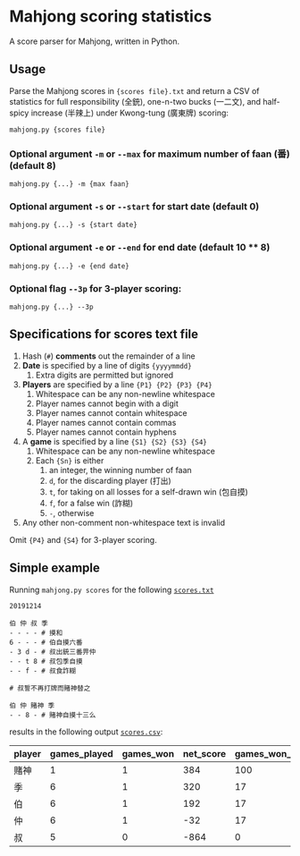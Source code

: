 # Mahjong scoring statistics

A score parser for Mahjong, written in Python.

## Usage

Parse the Mahjong scores in `{scores file}.txt` and return a CSV of statistics
for full responsibility (全銃), one-n-two bucks (一二文), and half-spicy
increase (半辣上) under Kwong-tung (廣東牌) scoring:

    mahjong.py {scores file}

### Optional argument `-m` or `--max` for maximum number of faan (番) (default 8)

    mahjong.py {...} -m {max faan}

### Optional argument `-s` or `--start` for start date (default 0)

    mahjong.py {...} -s {start date}

### Optional argument `-e` or `--end` for end date (default 10 ** 8)

    mahjong.py {...} -e {end date}

### Optional flag `--3p` for 3-player scoring:

    mahjong.py {...} --3p

## Specifications for scores text file

1. Hash (`#`) **comments** out the remainder of a line
2. **Date** is specified by a line of digits `{yyyymmdd}`
   1. Extra digits are permitted but ignored
3. **Players** are specified by a line `{P1} {P2} {P3} {P4}`
   1. Whitespace can be any non-newline whitespace
   2. Player names cannot begin with a digit
   3. Player names cannot contain whitespace
   4. Player names cannot contain commas
   5. Player names cannot contain hyphens
4. A **game** is specified by a line `{S1} {S2} {S3} {S4}`
   1. Whitespace can be any non-newline whitespace
   2. Each `{Sn}` is either
      1. an integer, the winning number of faan
      2. `d`, for the discarding player (打出)
      3. `t`, for taking on all losses for a self-drawn win (包自摸)
      4. `f`, for a false win (詐糊)
      5. `-`, otherwise
5. Any other non-comment non-whitespace text is invalid

Omit `{P4}` and `{S4}` for 3-player scoring.

## Simple example

Running `mahjong.py scores` for the following [`scores.txt`](scores.txt)

    20191214
    
    伯 仲 叔 季
    - - - - # 摸和
    6 - - - # 伯自摸六番
    - 3 d - # 叔出銃三番畀仲
    - - t 8 # 叔包季自摸
    - - f - # 叔食詐糊
    
    # 叔誓不再打牌而賭神替之
    
    伯 仲 賭神 季
    - - 8 - # 賭神自摸十三么

results in the following output [`scores.csv`](scores.csv):

| player | games_played | games_won | net_score | games_won_pc | net_score_avg |
| --- | --- | --- | --- | --- | --- |
| 賭神 | 1 | 1 | 384 | 100 | 384.0 |
| 季 | 6 | 1 | 320 | 17 | 53.3 |
| 伯 | 6 | 1 | 192 | 17 | 32.0 |
| 仲 | 6 | 1 | -32 | 17 | -5.3 |
| 叔 | 5 | 0 | -864 | 0 | -172.8 |
